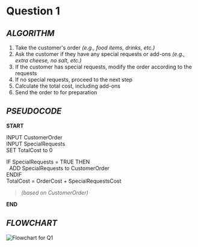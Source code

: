 # Question 1

## *ALGORITHM*
1. Take the customer's order *(e.g., food items, drinks, etc.)*
2.  Ask the customer if they have any special requests or add-ons *(e.g., extra cheese, no salt, etc.)*
3.  If the customer has special requests, modify the order according to the requests
4.  If no special requests, proceed to the next step
5.  Calculate the total cost, including add-ons
6.  Send the order to for preparation

## *PSEUDOCODE*
**START**

INPUT CustomerOrder\
INPUT SpecialRequests\
SET TotalCost to 0

IF SpecialRequests = TRUE THEN\
&nbsp; ADD SpecialRequests to CustomerOrder\
ENDIF\
TotalCost = OrderCost + SpecialRequestsCost
> *(based on CustomerOrder)*

**END**


## *FLOWCHART*
![Flowchart for Q1](https://github.com/user-attachments/assets/2f7e8e7f-92ea-43b4-b4ba-ea1b328cff43)
